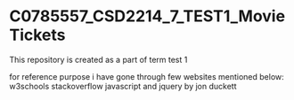 # C0785557_CSD2214_7_TEST1_MovieTickets

This repository is created as a part of term test 1


for reference purpose i have gone through few websites mentioned below:
w3schools
stackoverflow
javascript and jquery by jon duckett
